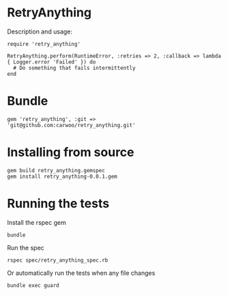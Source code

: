 # RetryAnything

Description and usage:

    require 'retry_anything'

    RetryAnything.perform(RuntimeError, :retries => 2, :callback => lambda { Logger.error 'Failed' }) do
      # Do something that fails intermittently
    end

# Bundle

    gem 'retry_anything', :git => 'git@github.com:carwoo/retry_anything.git'

# Installing from source

    gem build retry_anything.gemspec
    gem install retry_anything-0.0.1.gem

# Running the tests

Install the rspec gem

    bundle

Run the spec

    rspec spec/retry_anything_spec.rb

Or automatically run the tests when any file changes

    bundle exec guard
